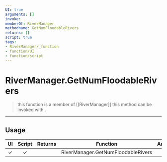 ```yaml
---
UI: true
arguments: []
invoke: .
memberOf: RiverManager
methodname: GetNumFloodableRivers
returns: []
script: true
tags:
- RiverManager/_function
- function/UI
- function/script
---
```

# RiverManager.GetNumFloodableRivers
> this function is a member of [[RiverManager]]
> this method can be invoked with `.`
-----
## Usage
|  UI | Script | Returns | Function | Arguments |
|:---:|:------:|-------:|:--------:|:---------|
|✓|✓||RiverManager.GetNumFloodableRivers||
